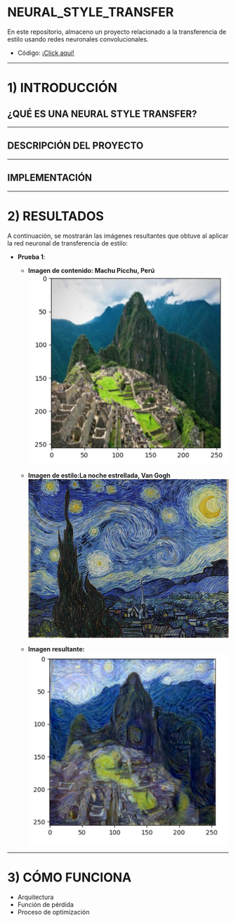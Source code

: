 # NEURAL_STYLE_TRANSFER
En este repositorio, almaceno un proyecto relacionado a la transferencia de estilo usando redes neuronales convolucionales.

- Código: [¡Click aquí!](./NeuralStyleTransfer_FromScratch.ipynb)

-----
# 1) INTRODUCCIÓN
## ¿QUÉ ES UNA NEURAL STYLE TRANSFER?


----
## DESCRIPCIÓN DEL PROYECTO

----

## IMPLEMENTACIÓN

----
# 2) RESULTADOS
A continuación, se mostrarán las imágenes resultantes que obtuve al aplicar la red neuronal de transferencia de estilo:
- **Prueba 1**:
    - **Imagen de contenido: Machu Picchu, Perú**
    ![MachuPicchu](https://github.com/DianaMLlamocaZ/NEURAL_STYLE_TRANSFER/blob/main/IMAGENES/imagen_contenido_machu_picchu.JPG)

  - **Imagen de estilo:La noche estrellada, Van Gogh**
    ![ImagenEstilo](https://github.com/DianaMLlamocaZ/NEURAL_STYLE_TRANSFER/blob/main/IMAGENES/style.jpg)

  - **Imagen resultante:**
    ![ImagenResultante](https://github.com/DianaMLlamocaZ/NEURAL_STYLE_TRANSFER/blob/main/IMAGENES/ResultadoFinal1.JPG)


----
# 3) CÓMO FUNCIONA
* Arquitectura
* Función de pérdida
* Proceso de optimización

